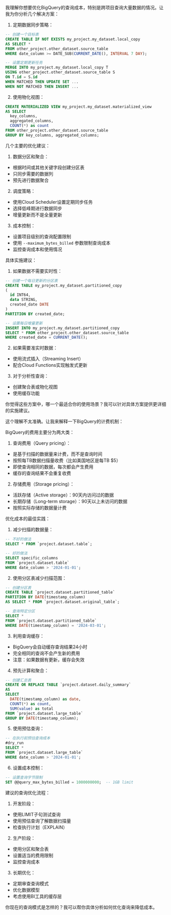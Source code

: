我理解你想要优化BigQuery的查询成本，特别是跨项目查询大量数据的情况。让我为你分析几个解决方案：

1. 定期数据同步策略：
```sql
-- 创建一个目标表
CREATE TABLE IF NOT EXISTS my_project.my_dataset.local_copy
AS SELECT *
FROM other_project.other_dataset.source_table
WHERE date_column >= DATE_SUB(CURRENT_DATE(), INTERVAL 7 DAY);

-- 设置定期更新任务
MERGE INTO my_project.my_dataset.local_copy T
USING other_project.other_dataset.source_table S
ON T.id = S.id
WHEN MATCHED THEN UPDATE SET ...
WHEN NOT MATCHED THEN INSERT ...
```

2. 使用物化视图：
```sql
CREATE MATERIALIZED VIEW my_project.my_dataset.materialized_view
AS SELECT
  key_columns,
  aggregated_columns,
  COUNT(*) as count
FROM other_project.other_dataset.source_table
GROUP BY key_columns, aggregated_columns;
```

几个主要的优化建议：

1. 数据分区和聚合：
- 根据时间或其他关键字段创建分区表
- 只同步需要的数据列
- 预先进行数据聚合

2. 调度策略：
- 使用Cloud Scheduler设置定期同步任务
- 选择低峰期进行数据同步
- 增量更新而不是全量更新

3. 成本控制：
- 设置项目级别的查询配置限制
- 使用 `--maximum_bytes_billed` 参数限制查询成本
- 监控查询成本和使用情况

具体实施建议：

1. 如果数据不需要实时性：
```sql
-- 创建一个每日更新的分区表
CREATE TABLE my_project.my_dataset.partitioned_copy
(
  id INT64,
  data STRING,
  created_date DATE
)
PARTITION BY created_date;

-- 设置每日增量更新
INSERT INTO my_project.my_dataset.partitioned_copy
SELECT * FROM other_project.other_dataset.source_table
WHERE created_date = CURRENT_DATE();
```

2. 如果需要准实时数据：
- 使用流式插入（Streaming Insert）
- 配合Cloud Functions实现触发式更新

3. 对于分析性查询：
- 创建聚合表或物化视图
- 使用缓存功能

你觉得这些方案中，哪一个最适合你的使用场景？我可以针对具体方案提供更详细的实施建议。​​​​​​​​​​​​​​​​


这个理解不太准确。让我来解释一下BigQuery的计费机制：

BigQuery的费用主要分为两大类：

1. 查询费用（Query pricing）：
- 是基于扫描的数据量来计费，而不是查询时间
- 按照每TB数据扫描量收费（比如美国地区是每TB $5）
- 即使查询相同的数据，每次都会产生费用
- 缓存的查询结果不会重复收费

2. 存储费用（Storage pricing）：
- 活跃存储（Active storage）：90天内访问过的数据
- 长期存储（Long-term storage）：90天以上未访问的数据
- 按照实际存储的数据量计费

优化成本的最佳实践：

1. 减少扫描的数据量：
```sql
-- 不好的做法
SELECT * FROM `project.dataset.table`;

-- 好的做法
SELECT specific_columns 
FROM `project.dataset.table`
WHERE date_column > '2024-01-01';
```

2. 使用分区表减少扫描范围：
```sql
-- 创建分区表
CREATE TABLE `project.dataset.partitioned_table`
PARTITION BY DATE(timestamp_column)
AS SELECT * FROM `project.dataset.original_table`;

-- 查询特定分区
SELECT *
FROM `project.dataset.partitioned_table`
WHERE DATE(timestamp_column) = '2024-03-01';
```

3. 利用查询缓存：
- BigQuery会自动缓存查询结果24小时
- 完全相同的查询不会产生新的费用
- 注意：如果数据有更新，缓存会失效

4. 预先计算和聚合：
```sql
-- 创建汇总表
CREATE OR REPLACE TABLE `project.dataset.daily_summary`
AS
SELECT 
  DATE(timestamp_column) as date,
  COUNT(*) as count,
  SUM(value) as total
FROM `project.dataset.large_table`
GROUP BY DATE(timestamp_column);
```

5. 使用预估查询：
```sql
-- 在执行前预估查询成本
#dry_run
SELECT * 
FROM `project.dataset.large_table`
WHERE date_column > '2024-01-01';
```

6. 设置成本控制：
```sql
-- 设置查询字节限制
SET @@query_max_bytes_billed = 1000000000;  -- 1GB limit
```

建议的查询优化流程：

1. 开发阶段：
- 使用LIMIT子句测试查询
- 使用预估查询了解数据扫描量
- 检查执行计划（EXPLAIN）

2. 生产阶段：
- 使用分区和聚合表
- 设置适当的费用限制
- 监控查询成本

3. 长期优化：
- 定期审查查询模式
- 优化数据模型
- 考虑使用BI工具的缓存层

你现在的查询模式是怎样的？我可以帮你具体分析如何优化查询来降低成本。​​​​​​​​​​​​​​​​
